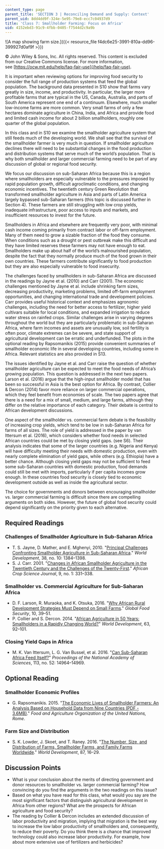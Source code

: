```yaml
---
content_type: page
parent_title: 'SECTION 3 | Reconciling Demand and Supply: Context'
parent_uid: 8dd4dd9f-324e-5e95-79e8-ecc7c04937d9
title: 'Class 7: Smallholder Farming: Focus on Africa'
uid: 4152ebd3-91c9-4fbb-0405-f7544d2c9a9b
---
```


![A map showing farm size.]({{< resource_file f4dc6e25-3991-810a-dd96-399927d0af9f >}})

© John Wiley & Sons, Inc. All rights reserved. This content is excluded  
from our Creative Commons license. For more information,  
see [https://ocw.mit.edu/help/faq-fair-use](/help/faq-fair-use).

It is important when reviewing options for improving food security to consider the full range of production systems that feed the global population. The background data presented in S10 show that farms vary greatly in size, income, and productivity. In particular, the larger more profitable farms that are typical in the US, Canada, Australia, and parts of South America represent one end of a continuum. Elsewhere, much smaller low-income farms are more common. Very small farms of only a few hectares dominate agriculture in China, India, and Africa and provide food and limited cash income for about 2 billion smallholders, roughly one quarter of the global population.

In this class and in S10 we examine the smallholder agriculture system that still feeds much of the developing world. We shall see that the survival of the smallholder farmer is very much in question. If smallholder agriculture declines there will need to be substantial changes in the food production and distribution systems that serve much of the world’s population. That is why both smallholder and larger commercial farming need to be part of any discussion of global or regional food security.

We focus our discussion on sub-Saharan Africa because this is a region where smallholders are especially vulnerable to the pressures imposed by rapid population growth, difficult agroclimatic conditions, and changing economic incentives. The twentieth century Green Revolution that transformed smallholder agriculture in Asia and parts of Latin America largely bypassed sub-Saharan farmers (this topic is discussed further in Section 4). These farmers are still struggling with low crop yields, inadequate infrastructure, poor access to inputs and markets, and insufficient resources to invest for the future.

Smallholders in Africa and elsewhere are frequently very poor, with minimal cash income coming primarily from contract labor or off-farm employment. Many of them need to grow a sizable fraction of the food they consume. When conditions such as a drought or pest outbreak make this difficult and they have limited reserves these farmers may not have enough to eat. Smallholders make up about half of the world’s malnourished population, despite the fact that they normally produce much of the food grown in their own countries. These farmers contribute significantly to food production but they are also especially vulnerable to food insecurity.

The challenges faced by smallholders in sub-Saharan Africa are discussed in the readings by Jayne et al. (2010) and Carr (2001). The economic challenges mentioned by Jayne et al. include shrinking farm sizes, decreasing productivity, marketing problems, limited off-farm employment opportunities, and changing international trade and development policies. Carr provides useful historical context and emphasizes agronomic challenges, including the need for better access to fertilizer, higher yield cultivars suitable for local conditions, and expanded irrigation to reduce water stress on rainfed crops. Similar challenges arise in varying degrees throughout the world but they are particularly problematic in sub-Saharan Africa, where farm incomes and assets are unusually low, soil fertility is often poor, climate extremes can be severe, and state support of agricultural development can be erratic and underfunded. The plots in the optional reading by Rapsomanikis (2015) provide convenient summaries of smallholder economic life in several developing countries, including some in Africa. Relevant statistics are also provided in S13.

The issues identified by Jayne et al. and Carr raise the question of whether smallholder agriculture can be expected to meet the food needs of Africa’s growing population. This question is addressed in the next two papers. Larson et al. (2016) argue that the high-input smallholder model that has been so successful in Asia is the best option for Africa. By contrast, Collier & Dercon (2014) favor more reliance on larger commercial operations, which they feel benefit from economies of scale. The two papers agree that there is a need for a mix of small, medium, and large farms, although they differ on the relative importance of each category. Their debate is central to African development discussions.

One aspect of the smallholder vs. commercial farm debate is the feasibility of increasing crop yields, which tend to be low in sub-Saharan Africa for farms of all sizes. The role of yield is addressed in the paper by van Ittersum et al. (2016), which considers whether food needs in selected African countries could be met by closing yield gaps. (see S6). Their analysis indicates that some of the larger countries (e.g. Nigeria and Kenya) will have difficulty meeting their needs with domestic production, even with nearly complete elimination of yield gaps, while others (e.g. Ethiopia) have a better chance. Although closing yield gaps may not be sufficient to feed some sub-Saharan countries with domestic production, food demands could still be met with imports, particularly if per capita incomes grow enough. In these countries food security is closely tied to economic development outside as well as inside the agricultural sector.

The choice for governments and donors between encouraging smallholder vs. larger commercial farming is difficult since there are compelling arguments on both sides. However, the future of global food security could depend significantly on the priority given to each alternative.

Required Readings
-----------------

### Challenges of Smallholder Agriculture in Sub-Saharan Africa

*   T. S. Jayne, D. Mather, and E. Mghenyi, 2010. "[Principal Challenges Confronting Smallholder Agriculture in Sub-Saharan Africa](https://ideas.repec.org/a/eee/wdevel/v38y2010i10p1384-1398.html)." _World Development_, 38, no. 10: 1384–1398.
*   S. J. Carr. 2001. "[Changes in African Smallholder Agriculture in the Twentieth Century and the Challenges of the Twenty-First](https://www.ajol.info/index.php/acsj/article/view/27655)." _African Crop Science Journal_, 9, no. 1: 331–338.

### Smallholder vs. Commercial Agriculture for Sub-Saharan Africa

*   D. F. Larson, R. Muraoka, and K. Otsuka, 2016. "[Why African Rural Development Strategies Must Depend on Small Farms](https://www.researchgate.net/publication/307520014_Why_African_rural_development_strategies_must_depend_on_small_farms)." _Global Food Security_, 10, 39–51.
*   P. Collier and S. Dercon. 2014. "[African Agriculture in 50 Years: Smallholders in a Rapidly Changing World?](https://ideas.repec.org/a/eee/wdevel/v63y2014icp92-101.html)" _World Development_, 63, 92–101.

### Closing Yield Gaps in Africa

*   M. K. Van Ittersum, L. G. Van Bussel, et al. 2016. "[Can Sub-Saharan Africa Feed Itself?](https://pubmed.ncbi.nlm.nih.gov/27956604/)" _Proceedings of the National Academy of Sciences_, 113, no. 52: 14964–14969.

Optional Reading
----------------

### Smallholder Economic Profiles

*   G. Rapsomanikis. 2015. "[The Economic Lives of Smallholder Farmers: An Analysis Based on Household Data from Nine Countries (PDF - 3.6MB)](http://www.fao.org/3/a-i5251e.pdf)." _Food and Agriculture Organization of the United Nations, Rome_.

### Farm Size and Distribution

*   S. K. Lowder, J. Skoet, and T. Raney. 2016. "[The Number, Size, and Distribution of Farms, Smallholder Farms, and Family Farms Worldwide](https://www.sciencedirect.com/science/article/pii/S0305750X15002703)." _World Development_, 87, 16–29.

Discussion Points
-----------------

*   What is your conclusion about the merits of directing government and donor resources to smallholder vs. larger commercial farming? How convincing do you find the arguments in the two readings on this issue?
*   Based on what you have read for this class, what would you say are the most significant factors that distinguish agricultural development in Africa from other regions? What are the prospects for African agriculture and food security?
*   The reading by Collier & Dercon includes an extended discussion of labor productivity and migration, implying that migration is the best way to increase the low labor productivity of smallholders and, consequently, to reduce their poverty. Do you think there is a chance that improved technology could also increase labor productivity. For example, how about more extensive use of fertilizers and herbicides?